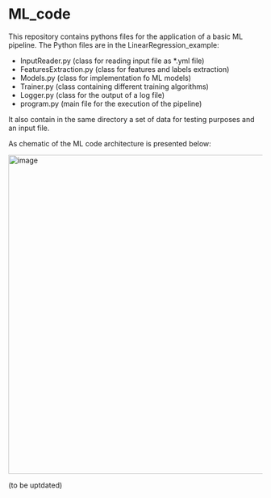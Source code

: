 # ML_code

This repository contains pythons files for the application of a basic ML pipeline.
The Python files are in the LinearRegression_example:

- InputReader.py (class for reading input file as *.yml file)
- FeaturesExtraction.py (class for features and labels extraction)
- Models.py (class for implementation fo ML models)
- Trainer.py (class containing different training algorithms)
- Logger.py (class for the output of a log file)
- program.py (main file for the execution of the pipeline)

It also contain in the same directory a set of data for testing purposes and an input file.

As chematic of the ML code architecture is presented below:

<img width="1207" height="631" alt="image" src="https://github.com/user-attachments/assets/ca13550a-0a08-4a79-bc00-daf9f5a6d89f" />


(to be uptdated)
